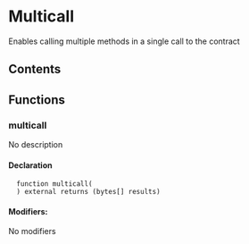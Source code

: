 # Multicall


Enables calling multiple methods in a single call to the contract


## Contents
<!-- START doctoc -->
<!-- END doctoc -->




## Functions

### multicall
No description


#### Declaration
```solidity
  function multicall(
  ) external returns (bytes[] results)
```

#### Modifiers:
No modifiers





